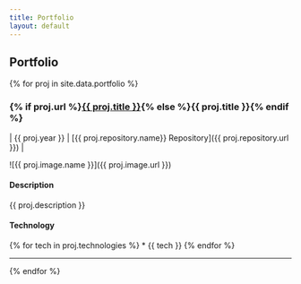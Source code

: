 ```yaml
---
title: Portfolio
layout: default
---
```


## Portfolio

{% for proj in site.data.portfolio %}
### {% if proj.url %}[{{ proj.title }}]({{proj.url}}){% else %}{{ proj.title }}{% endif %}

| {{ proj.year }} | [{{ proj.repository.name}} Repository]({{ proj.repository.url }}) | 

![{{ proj.image.name }}]({{ proj.image.url }})

#### Description
{{ proj.description }}

#### Technology
{% for tech in proj.technologies %} * {{ tech }}
{% endfor %}

----
{% endfor %}
